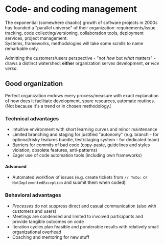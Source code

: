 # Code- and coding management

The exponential (somewhere chaotic) growth of software projects in 2000s has founded a "parallel universe" of their organization: requirements/issue tracking, code collecting/versioning, collaboration tools, deployment services, project management.\
Systems, frameworks, methodologies will take some scrolls to name remarkable only.

Admitting the customers/users perspective - "not _how_ but _what_ matters" - draws a distinct watershed: **either** organization serves development, **or** _vice versa_.

## Good organization

Perfect organization endows every process/measure with exact explanation of how does it facilitate development, spare resources, automate routines. (Not because it's a trend or in chosen methodology.)

### Technical advantages

+ Intuitive environment with short learning curves and minor maintenance
+ Limited branching and staging for justified "autonomy" (e.g. branch - for optional/risky features bundle, test/staging system - for dedicated team)
+ Barriers for commits of bad code (copy-paste, guidelines and styles violation, obsolete features, anti-patterns)
+ Eager use of code automation tools (including own frameworks)

#### Advanced
+ Automated workflow of issues (e.g. create tickets from `// ToDo:` or `NotImplementedException` and submit them when coded)

### Behavioral advantages

+ _Processes_ do not suppress direct and casual communication (also with customers and users)
+ Meetings are condensed and limited to involved participants and provide tangible outcomes on code
+ Iteration cycles plan feasible and ponderable results with relatively small organizational overhead
+ Coaching and mentoring for new stuff
